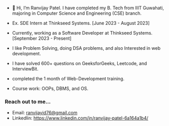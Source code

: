 - 👋 Hi, I’m Ranvijay Patel. I have completed my B. Tech from IIIT Guwahati, majoring in Computer Science and Engineering (CSE) branch.

- Ex. SDE Intern at Thinkseed Systems. [June 2023 - August 2023]
  
- Currently, working as a Software Developer at Thinkseed Systems. [September 2023 - Present]
  
- I like Problem Solving, doing DSA problems, and also Interested in web development.
- I have solved 600+ questions on GeeksforGeeks, Leetcode, and InterviewBit.
- completed the 1 month of Web-Development training.
- Course work: OOPs, DBMS, and OS.
<!-- - Technical Skill: Data Structure and Algorithms, C Programming, C++ Programming, Java(Basic), HTML, CSS, JavaScript, MySQL, Node.js, MongoDB.
- And Now I am focusing to learn React.JS -->

### Reach out to me... 
- Email: ranvijayid76@gmail.com
- Linkedlin: https://www.linkedin.com/in/ranvijay-patel-6a164a1b4/
<!---
ranvijay12345/ranvijay12345 is a ✨ special ✨ repository because its `README.md` (this file) appears on your GitHub profile.
You can click the Preview link to take a look at your changes.
--->
